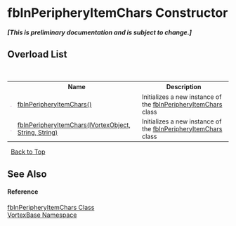 # fbInPeripheryItemChars Constructor 
 _**\[This is preliminary documentation and is subject to change.\]**_


## Overload List
&nbsp;<table><tr><th></th><th>Name</th><th>Description</th></tr><tr><td>![Public method](media/pubmethod.gif "Public method")</td><td><a href="M_VortexBase_fbInPeripheryItemChars__ctor.md">fbInPeripheryItemChars()</a></td><td>
Initializes a new instance of the <a href="T_VortexBase_fbInPeripheryItemChars.md">fbInPeripheryItemChars</a> class</td></tr><tr><td>![Public method](media/pubmethod.gif "Public method")</td><td><a href="M_VortexBase_fbInPeripheryItemChars__ctor_1.md">fbInPeripheryItemChars(IVortexObject, String, String)</a></td><td>
Initializes a new instance of the <a href="T_VortexBase_fbInPeripheryItemChars.md">fbInPeripheryItemChars</a> class</td></tr></table>&nbsp;
<a href="#fbinperipheryitemchars-constructor">Back to Top</a>

## See Also


#### Reference
<a href="T_VortexBase_fbInPeripheryItemChars.md">fbInPeripheryItemChars Class</a><br /><a href="N_VortexBase.md">VortexBase Namespace</a><br />